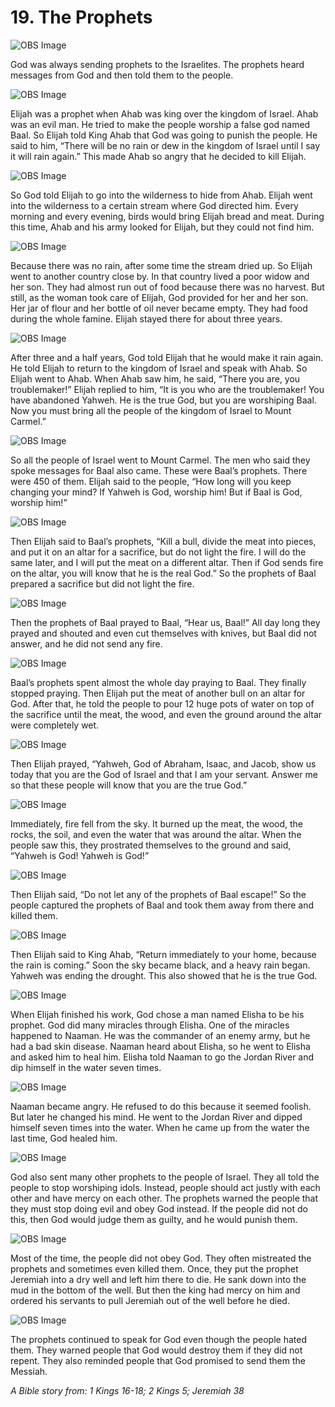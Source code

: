 # 19. The Prophets

![OBS Image](https://cdn.door43.org/obs/jpg/360px/obs-en-19-01.jpg)

God was always sending prophets to the Israelites. The prophets heard messages from God and then told them to the people.

![OBS Image](https://cdn.door43.org/obs/jpg/360px/obs-en-19-02.jpg)

Elijah was a prophet when Ahab was king over the kingdom of Israel. Ahab was an evil man. He tried to make the people worship a false god named Baal. So Elijah told King Ahab that God was going to punish the people. He said to him, “There will be no rain or dew in the kingdom of Israel until I say it will rain again.” This made Ahab so angry that he decided to kill Elijah.

![OBS Image](https://cdn.door43.org/obs/jpg/360px/obs-en-19-03.jpg)

So God told Elijah to go into the wilderness to hide from Ahab. Elijah went into the wilderness to a certain stream where God directed him. Every morning and every evening, birds would bring Elijah bread and meat. During this time, Ahab and his army looked for Elijah, but they could not find him. 

![OBS Image](https://cdn.door43.org/obs/jpg/360px/obs-en-19-04.jpg)

Because there was no rain, after some time the stream dried up. So Elijah went to another country close by. In that country lived a poor widow and her son. They had almost run out of food because there was no harvest. But still, as the woman took care of Elijah, God provided for her and her son. Her jar of flour and her bottle of oil never became empty. They had food during the whole famine. Elijah stayed there for about three years.

![OBS Image](https://cdn.door43.org/obs/jpg/360px/obs-en-19-05.jpg)

After three and a half years, God told Elijah that he would make it rain again. He told Elijah to return to the kingdom of Israel and speak with Ahab. So Elijah went to Ahab. When Ahab saw him, he said, “There you are, you troublemaker!” Elijah replied to him, “It is you who are the troublemaker! You have abandoned Yahweh. He is the true God, but you are worshiping Baal. Now you must bring all the people of the kingdom of Israel to Mount Carmel.”

![OBS Image](https://cdn.door43.org/obs/jpg/360px/obs-en-19-06.jpg)

So all the people of Israel went to Mount Carmel. The men who said they spoke messages for Baal also came. These were Baal’s prophets. There were 450 of them. Elijah said to the people, “How long will you keep changing your mind? If Yahweh is God, worship him! But if Baal is God, worship him!”

![OBS Image](https://cdn.door43.org/obs/jpg/360px/obs-en-19-07.jpg)

Then Elijah said to Baal’s prophets, “Kill a bull, divide the meat into pieces, and put it on an altar for a sacrifice, but do not light the fire. I will do the same later, and I will put the meat on a different altar. Then if God sends fire on the altar, you will know that he is the real God.” So the prophets of Baal prepared a sacrifice but did not light the fire.

![OBS Image](https://cdn.door43.org/obs/jpg/360px/obs-en-19-08.jpg)

Then the prophets of Baal prayed to Baal, “Hear us, Baal!” All day long they prayed and shouted and even cut themselves with knives, but Baal did not answer, and he did not send any fire.

![OBS Image](https://cdn.door43.org/obs/jpg/360px/obs-en-19-09.jpg)

Baal’s prophets spent almost the whole day praying to Baal. They finally stopped praying. Then Elijah put the meat of another bull on an altar for God. After that, he told the people to pour 12 huge pots of water on top of the sacrifice until the meat, the wood, and even the ground around the altar were completely wet.

![OBS Image](https://cdn.door43.org/obs/jpg/360px/obs-en-19-10.jpg)

Then Elijah prayed, “Yahweh, God of Abraham, Isaac, and Jacob, show us today that you are the God of Israel and that I am your servant. Answer me so that these people will know that you are the true God.”

![OBS Image](https://cdn.door43.org/obs/jpg/360px/obs-en-19-11.jpg)

Immediately, fire fell from the sky. It burned up the meat, the wood, the rocks, the soil, and even the water that was around the altar. When the people saw this, they prostrated themselves to the ground and said, “Yahweh is God! Yahweh is God!”

![OBS Image](https://cdn.door43.org/obs/jpg/360px/obs-en-19-12.jpg)

Then Elijah said, “Do not let any of the prophets of Baal escape!” So the people captured the prophets of Baal and took them away from there and killed them.

![OBS Image](https://cdn.door43.org/obs/jpg/360px/obs-en-19-13.jpg)

Then Elijah said to King Ahab, “Return immediately to your home, because the rain is coming.” Soon the sky became black, and a heavy rain began. Yahweh was ending the drought. This also showed that he is the true God.

![OBS Image](https://cdn.door43.org/obs/jpg/360px/obs-en-19-14.jpg)

When Elijah finished his work, God chose a man named Elisha to be his prophet. God did many miracles through Elisha. One of the miracles happened to Naaman. He was the commander of an enemy army, but he had a bad skin disease. Naaman heard about Elisha, so he went to Elisha and asked him to heal him. Elisha told Naaman to go the Jordan River and dip himself in the water seven times.

![OBS Image](https://cdn.door43.org/obs/jpg/360px/obs-en-19-15.jpg)

Naaman became angry. He refused to do this because it seemed foolish. But later he changed his mind. He went to the Jordan River and dipped himself seven times into the water. When he came up from the water the last time, God healed him.

![OBS Image](https://cdn.door43.org/obs/jpg/360px/obs-en-19-16.jpg)

God also sent many other prophets to the people of Israel. They all told the people to stop worshiping idols. Instead, people should act justly with each other and have mercy on each other. The prophets warned the people that they must stop doing evil and obey God instead. If the people did not do this, then God would judge them as guilty, and he would punish them.

![OBS Image](https://cdn.door43.org/obs/jpg/360px/obs-en-19-17.jpg)

Most of the time, the people did not obey God. They often mistreated the prophets and sometimes even killed them. Once, they put the prophet Jeremiah into a dry well and left him there to die. He sank down into the mud in the bottom of the well. But then the king had mercy on him and ordered his servants to pull Jeremiah out of the well before he died.

![OBS Image](https://cdn.door43.org/obs/jpg/360px/obs-en-19-18.jpg)

The prophets continued to speak for God even though the people hated them. They warned people that God would destroy them if they did not repent. They also reminded people that God promised to send them the Messiah.

_A Bible story from: 1 Kings 16-18; 2 Kings 5; Jeremiah 38_
